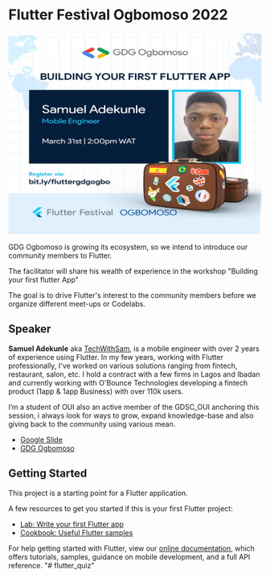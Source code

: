 # Flutter Festival Ogbomoso 2022

<a href="https://bit.ly/fluttergdgogbo"> <img height="400" width="800" alt="FlutterEvent Banner" src="https://raw.githubusercontent.com/techwithsam/flutter_quiz/main/flutterfestival.jpeg"></a>

GDG Ogbomoso is growing its ecosystem, so we intend to introduce our community members to  Flutter.

The facilitator will share his wealth of experience in the workshop "Building your first flutter App"

The goal is to drive Flutter's interest to the community members before we organize different meet-ups or Codelabs.

## Speaker

<b>Samuel Adekunle</b> aka [TechWithSam](https://twitter.com/techwithsam_), is a mobile engineer with over 2 years of experience using Flutter. In my few years, working with Flutter professionally, I've worked on various solutions ranging from fintech, restaurant, salon, etc. I hold a contract with a few firms in Lagos and Ibadan and currently working with O'Bounce Technologies developing a fintech product (1app & 1app Business) with over 110k users.

I’m a student of OUI also an active member of the GDSC_OUI anchoring this session, i always look for ways to grow, expand knowledge-base and also giving back to the community using various mean.

- [Google Slide](https://docs.google.com/presentation/d/1P09YmPQ6lEGl7-VapKe8w2LTr8nF4IbFkxIhbYfPpHo/edit?usp=sharing)
- [GDG Ogbomoso](https://gdg.community.dev/gdg-ogbomoso/)

## Getting Started

This project is a starting point for a Flutter application.

A few resources to get you started if this is your first Flutter project:

- [Lab: Write your first Flutter app](https://flutter.dev/docs/get-started/codelab)
- [Cookbook: Useful Flutter samples](https://flutter.dev/docs/cookbook)

For help getting started with Flutter, view our
[online documentation](https://flutter.dev/docs), which offers tutorials,
samples, guidance on mobile development, and a full API reference.
"# flutter_quiz"
